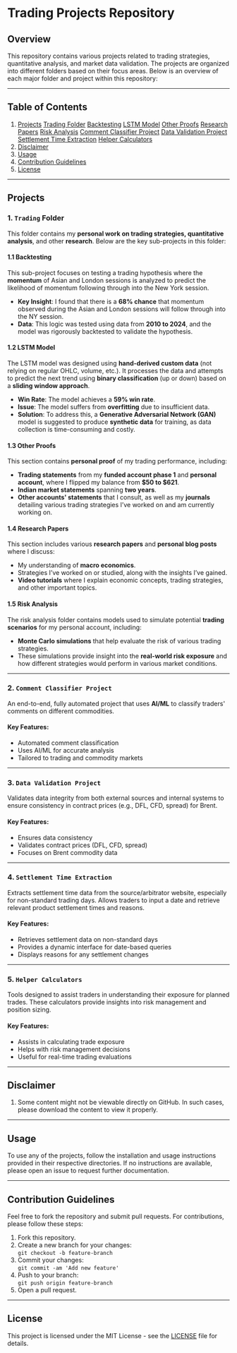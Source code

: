 # Trading Projects Repository

## Overview

This repository contains various projects related to trading strategies, quantitative analysis, and market data validation. The projects are organized into different folders based on their focus areas. Below is an overview of each major folder and project within this repository:

---

## Table of Contents

1. [Projects](#projects)
    [Trading Folder](#trading-folder)
      [Backtesting](#backtesting)
      [LSTM Model](#lstm-model)
      [Other Proofs](#other-proofs)
      [Research Papers](#research-papers)
    [Risk Analysis](#risk-analysis)
    [Comment Classifier Project](#comment-classifier-project)
    [Data Validation Project](#data-validation-project)
    [Settlement Time Extraction](#settlement-time-extraction)
    [Helper Calculators](#helper-calculators)
2. [Disclaimer](#disclaimer)
3. [Usage](#usage)
4. [Contribution Guidelines](#contribution-guidelines)
5. [License](#license)

---

## Projects

### 1. `Trading` Folder

This folder contains my **personal work on trading strategies, quantitative analysis**, and other **research**. Below are the key sub-projects in this folder:

#### **1.1 Backtesting**
This sub-project focuses on testing a trading hypothesis where the **momentum** of Asian and London sessions is analyzed to predict the likelihood of momentum following through into the New York session.

- **Key Insight**: I found that there is a **68% chance** that momentum observed during the Asian and London sessions will follow through into the NY session.
- **Data**: This logic was tested using data from **2010 to 2024**, and the model was rigorously backtested to validate the hypothesis.

#### **1.2 LSTM Model**
The LSTM model was designed using **hand-derived custom data** (not relying on regular OHLC, volume, etc.). It processes the data and attempts to predict the next trend using **binary classification** (up or down) based on a **sliding window approach**.

- **Win Rate**: The model achieves a **59% win rate**.
- **Issue**: The model suffers from **overfitting** due to insufficient data.
- **Solution**: To address this, a **Generative Adversarial Network (GAN)** model is suggested to produce **synthetic data** for training, as data collection is time-consuming and costly.

#### **1.3 Other Proofs**
This section contains **personal proof** of my trading performance, including:
- **Trading statements** from my **funded account phase 1** and **personal account**, where I flipped my balance from **$50 to $621**.
- **Indian market statements** spanning **two years**.
- **Other accounts' statements** that I consult, as well as my **journals** detailing various trading strategies I’ve worked on and am currently working on.

#### **1.4 Research Papers**
This section includes various **research papers** and **personal blog posts** where I discuss:
- My understanding of **macro economics**.
- Strategies I’ve worked on or studied, along with the insights I’ve gained.
- **Video tutorials** where I explain economic concepts, trading strategies, and other important topics.

#### **1.5 Risk Analysis**
The risk analysis folder contains models used to simulate potential **trading scenarios** for my personal account, including:
- **Monte Carlo simulations** that help evaluate the risk of various trading strategies.
- These simulations provide insight into the **real-world risk exposure** and how different strategies would perform in various market conditions.

---

### 2. `Comment Classifier Project`

An end-to-end, fully automated project that uses **AI/ML** to classify traders' comments on different commodities.

#### Key Features:
- Automated comment classification
- Uses AI/ML for accurate analysis
- Tailored to trading and commodity markets

---

### 3. `Data Validation Project`

Validates data integrity from both external sources and internal systems to ensure consistency in contract prices (e.g., DFL, CFD, spread) for Brent.

#### Key Features:
- Ensures data consistency
- Validates contract prices (DFL, CFD, spread)
- Focuses on Brent commodity data

---

### 4. `Settlement Time Extraction`

Extracts settlement time data from the source/arbitrator website, especially for non-standard trading days. Allows traders to input a date and retrieve relevant product settlement times and reasons.

#### Key Features:
- Retrieves settlement data on non-standard days
- Provides a dynamic interface for date-based queries
- Displays reasons for any settlement changes

---

### 5. `Helper Calculators`

Tools designed to assist traders in understanding their exposure for planned trades. These calculators provide insights into risk management and position sizing.

#### Key Features:
- Assists in calculating trade exposure
- Helps with risk management decisions
- Useful for real-time trading evaluations

---

## Disclaimer

1. Some content might not be viewable directly on GitHub. In such cases, please download the content to view it properly.

---

## Usage

To use any of the projects, follow the installation and usage instructions provided in their respective directories. If no instructions are available, please open an issue to request further documentation.

---

## Contribution Guidelines

Feel free to fork the repository and submit pull requests. For contributions, please follow these steps:

1. Fork this repository.
2. Create a new branch for your changes:  
   `git checkout -b feature-branch`
3. Commit your changes:  
   `git commit -am 'Add new feature'`
4. Push to your branch:  
   `git push origin feature-branch`
5. Open a pull request.

---

## License

This project is licensed under the MIT License - see the [LICENSE](LICENSE) file for details.
